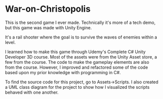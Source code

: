 # War-on-Christopolis
This is the second game I ever made. Technically it's more of a tech demo, but this game was made with Unity Engine. 

It's a rail shooter where the goal is to survive the waves of enemies within a level.

I learned how to make this game through Udemy's Complete C# Unity Developer 3D course. Most of the assets were from the Unity Asset store, a few from the course. The code to make the gameplay elements are also from the course. However, I improved and refactored some of the code based upon my prior knowledge with programming in C#.

To find the source code for this project, go to Assets->Scripts. I also created a UML class diagram for the project to show how I visualized the scripts behaved with one another.

